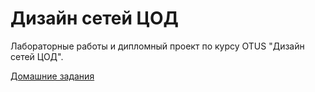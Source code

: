# Дизайн сетей ЦОД

Лабораторные работы и дипломный проект по курсу OTUS "Дизайн сетей ЦОД".

[Домашние задания](https://github.com/shmykovanton/OTUS_Data-center-network-design/blob/main/Homework/)
